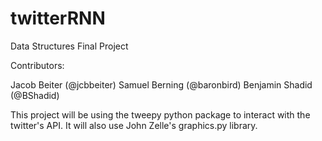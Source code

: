 # twitterRNN

Data Structures Final Project

Contributors:

Jacob Beiter (@jcbbeiter) 
Samuel Berning (@baronbird) 
Benjamin Shadid (@BShadid) 

This project will be using the tweepy python package to interact with the
twitter's API. It will also use John Zelle's graphics.py library.
